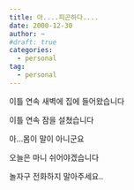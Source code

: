 ```yaml
---
title: 아....피곤하다....
date: 2000-12-30
author: ~
#draft: true
categories:
  - personal
tag:
  - personal
---
```




이틀 연속 새벽에 집에 들어왔습니다

이틀 연속 잠을 설쳤습니다

아...몸이 말이 아니군요

오늘은 마니 쉬어야겠습니다

놀자구 전화하지 말아주세요..


 






